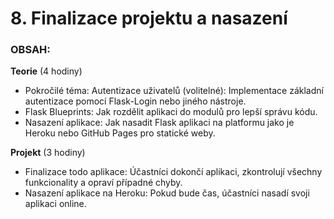 # 8. Finalizace projektu a nasazení
### OBSAH:

**Teorie** (4 hodiny)

- Pokročilé téma: Autentizace uživatelů (volitelné): Implementace základní autentizace pomocí Flask-Login nebo jiného nástroje.
- Flask Blueprints: Jak rozdělit aplikaci do modulů pro lepší správu kódu.
- Nasazení aplikace: Jak nasadit Flask aplikaci na platformu jako je Heroku nebo GitHub Pages pro statické weby.

**Projekt** (3 hodiny)

- Finalizace todo aplikace: Účastníci dokončí aplikaci, zkontrolují všechny funkcionality a opraví případné chyby.
- Nasazení aplikace na Heroku: Pokud bude čas, účastníci nasadí svoji aplikaci online.